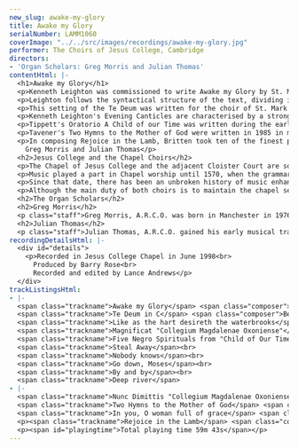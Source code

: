 ```yaml
---
new_slug: awake-my-glory
title: Awake my Glory
serialNumber: LAMM1060
coverImage: "../../src/images/recordings/awake-my-glory.jpg"
performer: The Choirs of Jesus College, Cambridge
directors:
- 'Organ Scholars: Greg Morris and Julian Thomas'
contentHtml: |-
  <h1>Awake my Glory</h1>
  <p>Kenneth Leighton was commissioned to write Awake my Glory by St. Mary's Cathedral, Edinburgh for the centenary celebrations in October 1979. It is the first of two pieces on this recording to set a text by the eighteenth-century poet Christopher Smart, who suffered from a severe mental illness, but maintained a strong faith which shines through in his writings.</p>
  <p>Leighton follows the syntactical structure of the text, dividing it into three main sections. The work opens with a gradual awakening in the organ before a solo soprano heralds the appearance of the choir with a rhythmically-charged dialogue between voices and organ. The second section of the piece introduces bird-like characteristics for the lines "Soon as the stately, night-exploding bird, In lively lay, sings welcome to the dawn." This passage builds to a magnificent climax at the words which form the central message of the text: "My fellow subjects of the eternal King, I gladly join your matins and with you confess his Presence and report his praise". The work ends with a development of the soprano solo phrase from the opening, this time for the full choir, bringing it to a peaceful conclusion.</p>
  <p>This setting of the Te Deum was written for the choir of St. Mark's, North Audley Street, London. Britten divides the long text into three sections. The excitement of the unusual opening, generated entirely by the rhythmic interplay of choir and organ, reaches a climax at the words 'Heaven and earth are full of your glory'. As Britten modulates to A major for the central section, each voice is highlighted in turn, climaxing in a unison phrase for full choir, 'The Father of an infinite majesty'. The lyrical writing for treble solo in the middle section contrasts sharply with what has gone before, as the text concentrates on the redeeming work of Christ. The return to C major introduces a build-up in a similar vein to the opening. But the climax reaches one note higher, and the music drives on into an Animato development. The piece ends quietly with the supplication, 'Let me never be confounded', recalling the start of the treble solo. Like as the hart desireth the waterbrooks is the third of Herbert Howells' four anthems for choir and organ, written in January 1941. (The text, taken from Psalm 42, is perhaps all the more poignant when viewed in the context of the Second World War.) This anthem, like many of Howells' choral and organ works, is in an arch form: opening quietly, building to a climax and subsiding to a quiet end. The tenors and basses introduce the main pining melody which leads into the pleading question "When shall I come to appear before the presence of God?" This is answered by the sopranos with a melancholy phrase "My tears have been my meat day and night'; which builds to the central question "Where is now thy God?" At the return of the opening melody, the sopranos embellish it with a floating descant, and this idea is continued with a solo soprano at "When shall I come to appear before the presence of God?"</p>
  <p>Kenneth Leighton's Evening Canticles are characterised by a strong rhythmical energy and textural contrasts. For the most part the organ plays a supporting role, but it is also used to punctuate the different sections of the Magnificat and Nunc Dimittis to great effect, for instance before "For he that is mighty" and the diminuendo into "He remembering his mercy". The Gloria of the Magnificat begins like a recapitulation of the opening but it soon moves into a new idea, with cascading entries at "world without end" mirroring the strong upward movement of many of the phrases in the Magnificat. In the Nunc Dimittis, after a tranquil opening, the music builds in texture and dynamic towards the soaring phrase "and to be the glory of thy people Israel." This is then contrasted with a graceful, scherzo-like Gloria which fades away into silence. The popularity of these canticles undoubtedly stems from their vibrancy of text-setting and the stylistic diversity within Leighton's unmistakable musical voice.</p>
  <p>Tippett's Oratorio A Child of our Time was written during the early years of the Second World War. Its composition was prompted by an event of 1938 in which a young Polish Jew sheltering in Paris disappeared after murdering a minor Nazi diplomat in protest against the persecution of his parents. The oratorio is an impassioned plea against what Tippett saw as the senseless brutality of war, and the Five Negro Spirituals play a central role in his overall plan. Not only are they a brilliantly imaginative substitute for the chorales in Baroque Passions, but they also give expression to an important message of the oratorio; by mixing music from such different cultures in one piece, Tippett is emphasising that people from different backgrounds can learn to live with greater mutual respect and tolerance. In the oratorio, the spirituals are incorporated seamlessly into the musical fabric of the work, a process aided by their orchestral accompaniment and the style of the settings. In arranging the spirituals for unaccompanied choir, Tippett gave them clearer beginnings, and incorporated many of the original orchestral counterpoints into the choral sound. What the settings lose in orchestral colour they easily regain in the increased intimacy which unaccompanied performance gives to them. Tippett, always a very deep-thinking composer, once said, 'I have to sing songs for those who can't sing themselves.' In these spirituals, with the help of another tradition, he achieves just that.</p>
  <p>Tavener's Two Hymns to the Mother of God were written in 1985 in memory of his own mother. The first, a canon for double choir, sets a text from the liturgy of St. Basil. The words of the second come from the Vigil Service of the Dormition of the Mother of God. It consists of a chant-like melody repeated three times with different accompaniments. Both pieces are full of the mystical quality typical of so much of Tavener's work. This is created by the use of very simple melodic and harmonic material, simple construction and extremely slow tempi.</p>
  <p>In composing Rejoice in the Lamb, Britten took ten of the finest portions of Smart's poem, Jubilate Agno, the main theme of which is the worship of God by the whole of creation, and grouped them into four larger sections. The opening sequence starts with a subdued invocation to worship, which leads into a lively section in which various Old Testament characters are recalled. A beautiful 'Hallelujah Chorus' closes this sequence, and makes passing reference to an idea which becomes of central importance later on; the place of art in the worship of God. A sequence of three solos tells how nature, represented here by the cat, the mouse and the flower, gives glory to God by its very being. Each melody is a miniature gem, encapsulating perfectly the mood of the words. The following section sets the most poignant part of the text, in which Smart identifies his position with that of Christ: "For I am under the same accusation with my Saviour - For they said, he is besides himself "A. but he that was born of a virgin shall deliver me out of all". Starting with the most intense music of the cantata, with some abrupt changes of harmony, the music reaches a glorious climax and, eventually, a sense of rest at the words 'shall deliver me out of all'. The final words of the ensuing Bass solo introduce the important theme for the closing sequence: 'For M is Music, and therefore he is God'. The energy of the penultimate chorus subsides into calm, 'the devils themselves are at rest', and a repeat of the 'Hallelujah chorus' brings the work to an exquisite conclusion.<br>
    Greg Morris and Julian Thomas</p>
  <h2>Jesus College and the Chapel Choirs</h2>
  <p>The Chapel of Jesus College and the adjacent Cloister Court are some of the oldest buildings in Cambridge, dating back to the twelfth century. They were built as part of a Benedictine nunnery to St. Radegund. It is said, however, that by the last years of the fifteenth century, only two nuns remained: one of great age, the other pregnant! In 1496, John Alcock, Bishop of Ely, dissolved the convent and founded his own chantry, grammar school and university college on the site.</p>
  <p>Music played a part in Chapel worship until 1570, when the grammar school was closed. Apart from a brief period between 1634 and 1642, services were spoken until 1849, when a choir of boys and men, on the Cathedral model, was introduced on the initiative of one of the Fellows, Sir John Sutton, who also made a gift of a new organ by Bishop.</p>
  <p>Since that date, there has been an unbroken history of music enhancing the worship in the college chapel. The College's decision to become co-residential in the late 1970's led to the formation of the Mixed Choir in 1982, to operate in conjunction with the choir of boys and men; the gentlemen being common to both. The Mixed Choir is made up of Choral Exhibitioners of the college, supplemented by volunteers from throughout the University and Town. Two Organ Scholars share the duties of recruiting, training, conducting and accompanying the choirs, as well as studying for a degree at the university.</p>
  <p>Although the main duty of both choirs is to maintain the chapel services, they regularly undertake a variety of concerts, cathedral evensongs, recordings and tours. In recent years, the choirs have sung in St. Paul's, Canterbury, Lincoln, St. Alban's, Rochester and Blackburn Cathedrals, and have toured USA, Holland, Italy, Sweden, Denmark, Ireland and Scotland. To celebrate the College's quincentenary in 1996, the Chapel Choirs produced a commemorative recording, including a cantata for choir and orchestra commissioned from the English composer, Francis Grier.</p>
  <h2>The Organ Scholars</h2>
  <h2>Greg Morris</h2>
  <p class="staff">Greg Morris, A.R.C.O. was born in Manchester in 1976. He started his musical career with the Manchester Cathedral Voluntary Choir, and later with the Manchester Grammar School Choir, with whom he appeared several times with the Hall=E9 Orchestra. He started to study the organ under Andrew Dean at Manchester Grammar School, and was organist there between 1991 and 1994. On leaving the school he had a year as Organ Scholar at the Queen's Free Chapel of St George in Windsor Castle, before arriving at Jesus College in 1995. He gained his Associateship of the Royal College of Organists in the Summer of 1994. He currently studies the organ with Paul Stubbings, Director of Music at St Martin-in-the-Fields, Trafalgar Square, where he is now Organ Scholar (having graduated in June 1998), a post which he combines with post-graduate study at Royal Holloway College, London. Tours with choirs, whether singing, accompanying or conducting have taken him to Sweden, Scotland, Germany, Holland, Italy, France, Spain and USA.</p>
  <h2>Julian Thomas</h2>
  <p class="staff">Julian Thomas, A.R.C.O. gained his early musical training as a chorister at Salisbury Cathedral, and in 1985 began organ lessons with David Halls, the Assistant Organist there. From 1990 to 1995 he was a music and academic scholar at Charterhouse, participating in and organising a wide range of musical activities both in the school and beyond. Whilst there he became an Associate of the Royal College of Organists, in January 1995. After leaving school, Julian held the Organ Scholarship at Lincoln Cathedral, regularly playing for services and taking choir practices, as well as teaching music at the Cathedral School. As Organ Scholar at Jesus College he has directed the Mixed Choir for the last two years during which time they have toured the East Coast of the USA, Belgium and Holland, and given numerous events in this country. He is studying for a degree in Music and currently learns the organ with David Sanger.</p>
recordingDetailsHtml: |-
  <div id="details">
    <p>Recorded in Jesus College Chapel in June 1998<br>
      Produced by Barry Rose<br>
      Recorded and edited by Lance Andrews</p>
  </div>
trackListingsHtml:
- |-
  <span class="trackname">Awake my Glory</span> <span class="composer">Kenneth Leighton</span><br>
  <span class="trackname">Te Deum in C</span> <span class="composer">Benjamin Britten</span><br>
  <span class="trackname">Like as the hart desireth the waterbrooks</span> <span class="composer">Herbert Howells</span><br>
  <span class="trackname">Magnificat "Collegium Magdalenae Oxoniense"</span> <span class="composer">Kenneth Leighton</span><br>
  <span class="trackname">Five Negro Spirituals from "Child of Our Time"</span> <span class="composer">Michael Tippett</span><br>
  <span class="trackname">Steal Away</span><br>
  <span class="trackname">Nobody knows</span><br>
  <span class="trackname">Go down, Moses</span><br>
  <span class="trackname">By and by</span><br>
  <span class="trackname">Deep river</span>
- |-
  <span class="trackname">Nunc Dimittis "Collegium Magdalenae Oxoniense"</span> <span class="composer">Kenneth Leighton</span><br>
  <span class="trackname">Two Hymns to the Mother of God</span> <span class="composer">John Tavener</span><br>
  <span class="trackname">In you, O woman full of grace</span> <span class="trackname">O ye apostles</span>
  <p><span class="trackname">Rejoice in the Lamb</span> <span class="composer">Benjamin Britten</span></p>
  <p><span id="playingtime">Total playing time 59m 43s</span></p>
---
```


